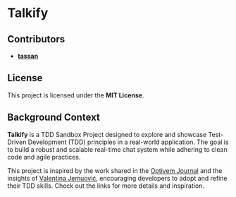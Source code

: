 # Talkify

## Contributors

- **[tassan](https://github.com/tassan)**

## License

This project is licensed under the **MIT License**.

## Background Context

**Talkify** is a TDD Sandbox Project designed to explore and showcase Test-Driven Development (TDD) principles in a real-world application. The goal is to build a robust and scalable real-time chat system while adhering to clean code and agile practices.

This project is inspired by the work shared in the [Optivem Journal](https://journal.optivem.com/) and the insights of [Valentina Jemuović](https://substack.com/@valentinajemuovic), encouraging developers to adopt and refine their TDD skills. Check out the links for more details and inspiration.
